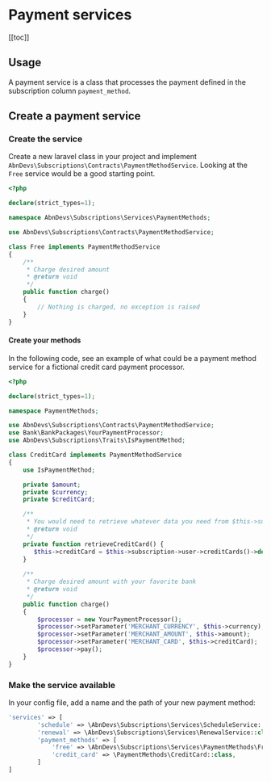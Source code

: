 # Payment services

[[toc]]

## Usage

A payment service is a class that processes the payment defined in the subscription column `payment_method`.

## Create a payment service

### Create the service

Create a new laravel class in your project and implement `AbnDevs\Subscriptions\Contracts\PaymentMethodService`. Looking at
the `Free`
service would be a good starting point.

```php
<?php

declare(strict_types=1);

namespace AbnDevs\Subscriptions\Services\PaymentMethods;

use AbnDevs\Subscriptions\Contracts\PaymentMethodService;

class Free implements PaymentMethodService
{
    /**
     * Charge desired amount
     * @return void
     */
    public function charge()
    {
        // Nothing is charged, no exception is raised
    }
}
```

#### Create your methods

In the following code, see an example of what could be a payment method service for a fictional credit card payment
processor.

```php
<?php

declare(strict_types=1);

namespace PaymentMethods;

use AbnDevs\Subscriptions\Contracts\PaymentMethodService;
use Bank\BankPackages\YourPaymentProcessor;
use AbnDevs\Subscriptions\Traits\IsPaymentMethod;

class CreditCard implements PaymentMethodService
{
    use IsPaymentMethod;

    private $amount;
    private $currency;
    private $creditCard;

    /**
     * You would need to retrieve whatever data you need from $this->subscription relationships
     * @return void
     */
    private function retrieveCreditCard() {
       $this->creditCard = $this->subscription->user->creditCards()->default;
    }
    
    /**
     * Charge desired amount with your favorite bank
     * @return void
     */
    public function charge()
    {
        $processor = new YourPaymentProcessor();
        $processor->setParameter('MERCHANT_CURRENCY', $this->currency);
        $processor->setParameter('MERCHANT_AMOUNT', $this->amount);
        $processor->setParameter('MERCHANT_CARD', $this->creditCard);
        $processor->pay();
    }
}
```

### Make the service available

In your config file, add a name and the path of your new payment method:

```php 
'services' => [
        'schedule' => \AbnDevs\Subscriptions\Services\ScheduleService::class,
        'renewal' => \AbnDevs\Subscriptions\Services\RenewalService::class,
        'payment_methods' => [
            'free' => \AbnDevs\Subscriptions\Services\PaymentMethods\Free::class,
            'credit_card' => \PaymentMethods\CreditCard::class,
        ]
]
```

